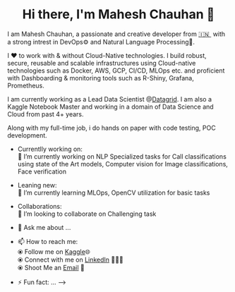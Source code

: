<h1 align="center">Hi there, I'm Mahesh Chauhan 👋</h1>

I am Mahesh Chauhan, a passionate and creative developer from [🇮🇳 ](https://en.wikipedia.org/wiki/India)&nbsp;with a strong intrest in DevOps⚙️ and Natural Language Processing🤖.


I ❤️ to work with & without Cloud-Native technologies. I build robust, secure, reusable and scalable infrastructures using Cloud-native technologies such as Docker, AWS, GCP, CI/CD, MLOps etc. and proficient with Dashboarding & monitoring tools such as R-Shiny, Grafana, Prometheus.

I am currently working as a Lead Data Scientist @[Datagrid](https://datagrid.co.in/). I am also a Kaggle Notebook Master and working in a domain of Data Science and Cloud from past 4+ years.

Along with my full-time job, i do hands on paper with code testing, POC development.



- Currentlly working on:<br>
🔭 I’m currently working on NLP Specialized tasks for Call classifications using state of the Art models, Computer vision for Image classifications, Face verification <br>


- Leaning new:<br>
🌱 I’m currently learning MLOps, OpenCV utilization for basic tasks <br>


- Collaborations:<br>
👯 I’m looking to collaborate on Challenging task <br>


- 💬 Ask me about ...<br>

- 📫 How to reach me:<br>
        ⦿ Follow me on [Kaggle](https://www.kaggle.com/maheshmec)🌐<br>
        ⦿ Connect with me on [LinkedIn](https://www.linkedin.com/in/mahesh-chauhan-229b6512/) 👨🏻‍💻<br>
        ⦿ Shoot Me an [Email](mailto:maheshmechenggi@gmail.com) 💌<br>

- ⚡ Fun fact: ...
-->
